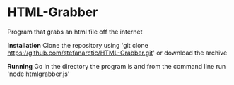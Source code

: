 # HTML-Grabber
Program that grabs an html file off the internet

**Installation**
Clone the repository using 'git clone https://github.com/stefanarctic/HTML-Grabber.git' or download the archive

**Running**
Go in the directory the program is and from the command line run 'node htmlgrabber.js'
